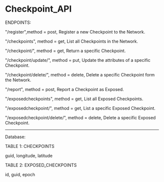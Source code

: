 # Checkpoint_API


ENDPOINTS:



"/register",method = post, Register a new Checkpoint to the Network.

"/checkpoints", method = get, List all Checkpoints in the Network.

"/checkpoint/<guid>", method = get, Return a specific Checkpoint.

"/checkpoint/update/<guid>", method = put, Update the attributes of a specific Checkpoint.
 
"/checkpoint/delete/<guid>", method = delete, Delete a specific Checkpoint form the Network.
 
 

"/report", method = post, Report a Checkpoint as Exposed.

"/exposedcheckpoints", method = get, List all Exposed Checkpoints.

"/exposedcheckpoint/<guid>", method = get, List a specific Exposed Checkpoint.

"/exposedcheckpoint/delete/<id>", method = delete, Delete a specific Exposed Checkpoint.
 
 -----------------------------------------------------------------------------------------------------
 
Database:


TABLE 1: CHECKPOINTS

guid, longitude, latitude

TABLE 2: EXPOSED_CHECKPOINTS

id, guid, epoch
 
